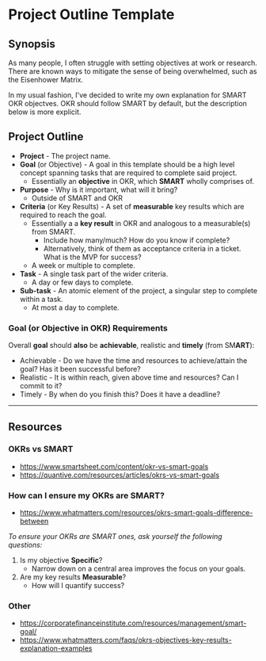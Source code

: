 # Project Outline Template

## Synopsis

As many people, I often struggle with setting objectives at work or research. There are known ways to mitigate the sense of being overwhelmed, such as the Eisenhower Matrix.

In my usual fashion, I've decided to write my own explanation for SMART OKR objectves.
OKR should follow SMART by default, but the description below is more explicit.

## Project Outline

* **Project** - The project name.
* **Goal** (or Objective) - A goal in this template should be a high level concept spanning tasks that are required to complete said project.
	* Essentially an **objective** in OKR, which **SMART** wholly comprises of.
* **Purpose** - Why is it important, what will it bring? 
	* Outside of SMART and OKR
* **Criteria** (or Key Results) - A set of **measurable** key results which are required to reach the goal. 
	* Essentially a a **key result** in OKR and analogous to a measurable(s) from SMART.
		* Include how many/much? How do you know if complete?
		* Alternatively, think of them as acceptance criteria in a ticket. What is the MVP for success?
	* A week or multiple to complete.
* **Task** - A single task part of the wider criteria. 
	* A day or few days to complete.
* **Sub-task** - An atomic element of the project, a singular step to complete within a task. 
	* At most a day to complete.

### Goal (or Objective in OKR) Requirements

Overall **goal** should **also** be **achievable**, realistic and **timely** (from SM**ART**):

* Achievable - Do we have the time and resources to achieve/attain the goal? Has it been successful before?
* Realistic - It is within reach, given above time and resources? Can I commit to it?
* Timely - By when do you finish this? Does it have a deadline? 

---

## Resources

### OKRs vs SMART

* https://www.smartsheet.com/content/okr-vs-smart-goals 
* https://quantive.com/resources/articles/okrs-vs-smart-goals

### How can I ensure my OKRs are SMART?

* https://www.whatmatters.com/resources/okrs-smart-goals-difference-between

*To ensure your OKRs are SMART ones, ask yourself the following questions:*

1. Is my objective **Specific**?  
	* Narrow down on a central area improves the focus on your goals.
2. Are my key results **Measurable**? 
	* How will I quantify success?

### Other

* https://corporatefinanceinstitute.com/resources/management/smart-goal/
* https://www.whatmatters.com/faqs/okrs-objectives-key-results-explanation-examples
